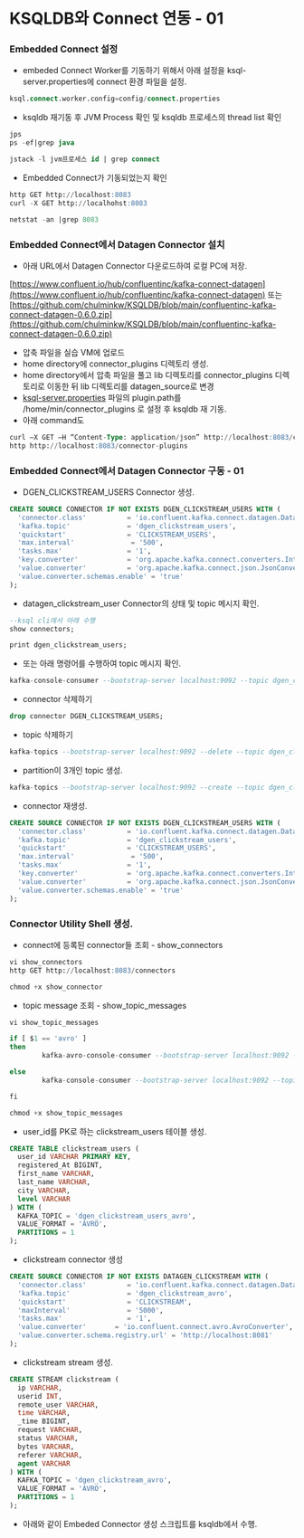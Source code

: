 # KSQLDB와 Connect 연동 - 01

### Embedded Connect 설정

- embeded Connect Worker를 기동하기 위해서 아래 설정을 ksql-server.properties에 connect 환경 파일을 설정.

```sql
ksql.connect.worker.config=config/connect.properties
```

- ksqldb 재기동 후 JVM Process 확인 및 ksqldb 프로세스의 thread list 확인

```sql
jps
ps -ef|grep java

jstack -l jvm프로세스 id | grep connect
```

- Embedded Connect가 기동되었는지 확인

```sql
http GET http://localhost:8083
curl -X GET http://localhohst:8083

netstat -an |grep 8083
```

### Embedded Connect에서 Datagen Connector 설치

- 아래 URL에서 Datagen Connector 다운로드하여 로컬 PC에 저장.

[https://www.confluent.io/hub/confluentinc/kafka-connect-datagen](https://www.confluent.io/hub/confluentinc/kafka-connect-datagen) 또는 [https://github.com/chulminkw/KSQLDB/blob/main/confluentinc-kafka-connect-datagen-0.6.0.zip](https://github.com/chulminkw/KSQLDB/blob/main/confluentinc-kafka-connect-datagen-0.6.0.zip)

- 압축 파일을 실습 VM에 업로드
- home directory에 connector_plugins 디렉토리 생성.
- home directory에서 압축 파일을 풀고 lib 디렉토리를 connector_plugins 디렉토리로 이동한 뒤 lib 디렉토리를 datagen_source로 변경
- [ksql-server.properties](http://ksql-server.properties) 파일의 plugin.path를 /home/min/connector_plugins 로 설정 후 ksqldb 재 기동.
- 아래 command도

```sql
curl –X GET –H “Content-Type: application/json” http://localhost:8083/connector-plugins
http http://localhost:8083/connector-plugins
```

### Embedded Connect에서 Datagen Connector 구동 - 01

- DGEN_CLICKSTREAM_USERS Connector 생성.

```sql
CREATE SOURCE CONNECTOR IF NOT EXISTS DGEN_CLICKSTREAM_USERS WITH (
  'connector.class'          = 'io.confluent.kafka.connect.datagen.DatagenConnector',
  'kafka.topic'              = 'dgen_clickstream_users',
  'quickstart'               = 'CLICKSTREAM_USERS',
  'max.interval'              = '500',
  'tasks.max'                = '1',
  'key.converter'            = 'org.apache.kafka.connect.converters.IntegerConverter',
  'value.converter'          = 'org.apache.kafka.connect.json.JsonConverter',
  'value.converter.schemas.enable' = 'true'
);
```

- datagen_clickstream_user Connector의 상태 및 topic 메시지 확인.

```sql
--ksql cli에서 아래 수행
show connectors;

print dgen_clickstream_users;
```

- 또는 아래 명령어를 수행하여 topic 메시지 확인.

```sql
kafka-console-consumer --bootstrap-server localhost:9092 --topic dgen_clickstream_users --from-beginning --property print.key=true
```

- connector 삭제하기

```sql
drop connector DGEN_CLICKSTREAM_USERS;
```

- topic 삭제하기

```sql
kafka-topics --bootstrap-server localhost:9092 --delete --topic dgen_clickstream_users
```

- partition이 3개인 topic 생성.

```sql
kafka-topics --bootstrap-server localhost:9092 --create --topic dgen_clickstream_users --partitions 3
```

- connector 재생성.

```sql
CREATE SOURCE CONNECTOR IF NOT EXISTS DGEN_CLICKSTREAM_USERS WITH (
  'connector.class'          = 'io.confluent.kafka.connect.datagen.DatagenConnector',
  'kafka.topic'              = 'dgen_clickstream_users',
  'quickstart'               = 'CLICKSTREAM_USERS',
  'max.interval'              = '500',
  'tasks.max'                = '1',
  'key.converter'            = 'org.apache.kafka.connect.converters.IntegerConverter',
  'value.converter'          = 'org.apache.kafka.connect.json.JsonConverter',
  'value.converter.schemas.enable' = 'true'
);
```

### Connector Utility Shell 생성.

- connect에 등록된 connector들 조회 - show_connectors

```sql
vi show_connectors
http GET http://localhost:8083/connectors

chmod +x show_connector
```

- topic message 조회 - show_topic_messages

```sql
vi show_topic_messages

if [ $1 == 'avro' ]
then
        kafka-avro-console-consumer --bootstrap-server localhost:9092 --topic $2 --from-beginning --property print.key=true |jq '.'

else
        kafka-console-consumer --bootstrap-server localhost:9092 --topic $2 --from-beginning --property print.key=true |jq '.'

fi

chmod +x show_topic_messages
```

- user_id를 PK로 하는 clickstream_users 테이블 생성.

```sql
CREATE TABLE clickstream_users (
  user_id VARCHAR PRIMARY KEY,
  registered_At BIGINT,
  first_name VARCHAR,
  last_name VARCHAR,
  city VARCHAR,
  level VARCHAR
) WITH (
  KAFKA_TOPIC = 'dgen_clickstream_users_avro',
  VALUE_FORMAT = 'AVRO',
  PARTITIONS = 1
);
```

- clickstream connector 생성

```sql
CREATE SOURCE CONNECTOR IF NOT EXISTS DATAGEN_CLICKSTREAM WITH (
  'connector.class'          = 'io.confluent.kafka.connect.datagen.DatagenConnector',
  'kafka.topic'              = 'dgen_clickstream_avro',
  'quickstart'               = 'CLICKSTREAM',
  'maxInterval'              = '5000',
  'tasks.max'                = '1',
  'value.converter'       = 'io.confluent.connect.avro.AvroConverter',
  'value.converter.schema.registry.url' = 'http://localhost:8081'
);
```

- clickstream stream 생성.

```sql
CREATE STREAM clickstream (
  ip VARCHAR,
  userid INT,
  remote_user VARCHAR,
  time VARCHAR,  
  _time BIGINT,
  request VARCHAR,
  status VARCHAR,
  bytes VARCHAR,
  referer VARCHAR,
  agent VARCHAR
) WITH (
  KAFKA_TOPIC = 'dgen_clickstream_avro',
  VALUE_FORMAT = 'AVRO',
  PARTITIONS = 1
);
```

- 아래와 같이 Embeded Connector 생성 스크립트를 ksqldb에서 수행.

```sql

```
